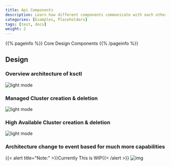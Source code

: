 ```yaml
---
title: Api Components
description: Learn how different components communicate with each other via API's and automation scripts to serve you in best way possible.
categories: [Examples, Placeholders]
tags: [test, docs]
weight: 2
---
```



{{% pageinfo %}}
Core Design Components
{{% /pageinfo %}}

## Design

### Overview architecture of ksctl
![light mode](/img/ksctl-arch.svg)

### Managed Cluster creation & deletion
![light mode](/img/ksctl-managed-sequence.svg)

### High Available Cluster creation & deletion
![light mode](/img/ksctl-ha-sequence.svg)


### Architecture change to event based for much more capabilities

{{< alert title="Note:" >}}Currently This is WIP{{< /alert >}}
![img](/img/ksctl-cluster-automation.svg)
